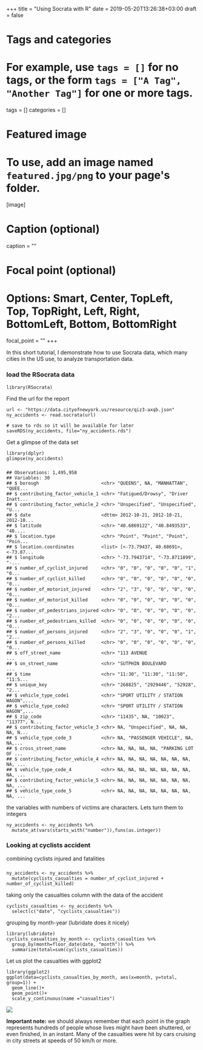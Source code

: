 +++
title = "Using Socrata with R"
date = 2019-05-20T13:26:38+03:00
draft = false

# Tags and categories
# For example, use `tags = []` for no tags, or the form `tags = ["A Tag", "Another Tag"]` for one or more tags.
tags = []
categories = []

# Featured image
# To use, add an image named `featured.jpg/png` to your page's folder.
[image]
  # Caption (optional)
  caption = ""

  # Focal point (optional)
  # Options: Smart, Center, TopLeft, Top, TopRight, Left, Right, BottomLeft, Bottom, BottomRight
  focal_point = ""
+++

In this short tutorial, I demonstrate how to use Socrata data, which
many cities in the US use, to analyze transportation data.

### load the RSocrata data ###
    library(RSocrata)

Find the url for the report

    url <- "https://data.cityofnewyork.us/resource/qiz3-axqb.json"
    ny_accidents <- read.socrata(url)

    # save to rds so it will be available for later
    saveRDS(ny_accidents, file="ny_accidents.rds")

Get a glimpse of the data set

    library(dplyr)
    glimpse(ny_accidents)

### ###
    ## Observations: 1,495,958
    ## Variables: 30
    ## $ borough                       <chr> "QUEENS", NA, "MANHATTAN", "QUEE...
    ## $ contributing_factor_vehicle_1 <chr> "Fatigued/Drowsy", "Driver Inatt...
    ## $ contributing_factor_vehicle_2 <chr> "Unspecified", "Unspecified", "U...
    ## $ date                          <dttm> 2012-10-21, 2012-10-21, 2012-10...
    ## $ latitude                      <chr> "40.6869122", "40.8493533", "40....
    ## $ location.type                 <chr> "Point", "Point", "Point", "Poin...
    ## $ location.coordinates          <list> [<-73.79437, 40.68691>, <-73.87...
    ## $ longitude                     <chr> "-73.7943714", "-73.8711899", "-...
    ## $ number_of_cyclist_injured     <chr> "0", "0", "0", "0", "0", "1", "0...
    ## $ number_of_cyclist_killed      <chr> "0", "0", "0", "0", "0", "0", "0...
    ## $ number_of_motorist_injured    <chr> "2", "3", "0", "0", "0", "0", "0...
    ## $ number_of_motorist_killed     <chr> "0", "0", "0", "0", "0", "0", "0...
    ## $ number_of_pedestrians_injured <chr> "0", "0", "0", "0", "0", "0", "2...
    ## $ number_of_pedestrians_killed  <chr> "0", "0", "0", "0", "0", "0", "0...
    ## $ number_of_persons_injured     <chr> "2", "3", "0", "0", "0", "1", "2...
    ## $ number_of_persons_killed      <chr> "0", "0", "0", "0", "0", "0", "0...
    ## $ off_street_name               <chr> "113 AVENUE                     ...
    ## $ on_street_name                <chr> "SUTPHIN BOULEVARD              ...
    ## $ time                          <chr> "11:30", "11:30", "11:50", "11:5...
    ## $ unique_key                    <chr> "268825", "2929446", "52928", "2...
    ## $ vehicle_type_code1            <chr> "SPORT UTILITY / STATION WAGON",...
    ## $ vehicle_type_code2            <chr> "SPORT UTILITY / STATION WAGON",...
    ## $ zip_code                      <chr> "11435", NA, "10023", "11377", N...
    ## $ contributing_factor_vehicle_3 <chr> NA, "Unspecified", NA, NA, NA, N...
    ## $ vehicle_type_code_3           <chr> NA, "PASSENGER VEHICLE", NA, NA,...
    ## $ cross_street_name             <chr> NA, NA, NA, NA, "PARKING LOT OF ...
    ## $ contributing_factor_vehicle_4 <chr> NA, NA, NA, NA, NA, NA, NA, NA, ...
    ## $ vehicle_type_code_4           <chr> NA, NA, NA, NA, NA, NA, NA, NA, ...
    ## $ contributing_factor_vehicle_5 <chr> NA, NA, NA, NA, NA, NA, NA, NA, ...
    ## $ vehicle_type_code_5           <chr> NA, NA, NA, NA, NA, NA, NA, NA, ...

the variables with numbers of victims are characters. Lets turn them to
integers

    ny_accidents <- ny_accidents %>%
      mutate_at(vars(starts_with("number")),funs(as.integer))

### Looking at cyclists accident ###
combining cyclists injured and fatalities
### ###
    ny_accidents <- ny_accidents %>%
      mutate(cyclists_casualties = number_of_cyclist_injured + number_of_cyclist_killed)

taking only the casualties column with the data of the accident

    cyclists_casualties <- ny_accidents %>%
      select(c("date", "cyclists_casualties"))
grouping by month-year (lubridate does it nicely)

    library(lubridate)
    cyclists_casualties_by_month <- cyclists_casualties %>%
      group_by(month=floor_date(date, "month")) %>%
      summarize(total=sum(cyclists_casualties))
Let us plot the casualties with ggplot2

    library(ggplot2)
    ggplot(data=cyclists_casualties_by_month, aes(x=month, y=total, group=1)) +
      geom_line()+
      geom_point()+
      scale_y_continuous(name ="casualties")

![](/img/cyclist_casualties.png)

**Important note:** we should always remember that each point in the graph represents hundreds of people whose lives might have been shuttered, or even finished, in an instant. Many of the casualties were hit by cars cruising in city streets at speeds of 50 km/h or more.

